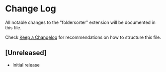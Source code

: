 # Change Log

All notable changes to the "foldersorter" extension will be documented in this file.

Check [Keep a Changelog](http://keepachangelog.com/) for recommendations on how to structure this file.

## [Unreleased]

- Initial release